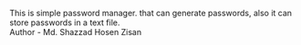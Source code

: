 This is simple password manager. that can generate passwords, also it can store passwords in a text file.
<br/>
Author - Md. Shazzad Hosen Zisan

